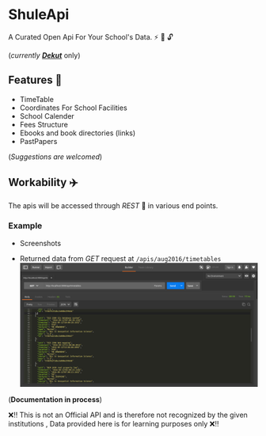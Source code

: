 # ShuleApi
A Curated Open Api For Your School's Data. :zap: :volcano: :unlock:

(_currently **[Dekut](www.dkut.ac.ke)**_ only)

## Features :sunrise:

* TimeTable
* Coordinates For School Facilities
* School Calender
* Fees Structure
* Ebooks and book directories (links)
* PastPapers

(_Suggestions are welcomed_)

## Workability :airplane:

The apis will be accessed through *REST* :meat_on_bone: in various end points.

### Example
* Screenshots

- Returned data from *GET* request at `/apis/aug2016/timetables`
![alt text](https://github.com/hackrush/ShuleApi/raw/master/images/Screenshot1.png "TimeTables")

(**Documentation in process**)

:x::bangbang: This is not an Official API and is therefore not recognized by the given institutions , Data provided here is for learning purposes only :x::bangbang:
